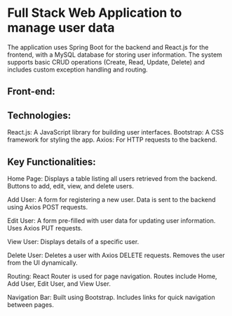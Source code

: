 # Full Stack Web Application to manage user data 
The application uses Spring Boot for the backend and React.js for the frontend, with a MySQL database for storing user information. 
The system supports basic CRUD operations (Create, Read, Update, Delete) and includes custom exception handling and routing.

## Front-end:

## Technologies:

React.js: A JavaScript library for building user interfaces.
Bootstrap: A CSS framework for styling the app.
Axios: For HTTP requests to the backend.

## Key Functionalities:

Home Page:
Displays a table listing all users retrieved from the backend.
Buttons to add, edit, view, and delete users.

Add User:
A form for registering a new user.
Data is sent to the backend using Axios POST requests.

Edit User:
A form pre-filled with user data for updating user information.
Uses Axios PUT requests.

View User:
Displays details of a specific user.

Delete User:
Deletes a user with Axios DELETE requests.
Removes the user from the UI dynamically.

Routing:
React Router is used for page navigation.
Routes include Home, Add User, Edit User, and View User.

Navigation Bar:
Built using Bootstrap.
Includes links for quick navigation between pages.